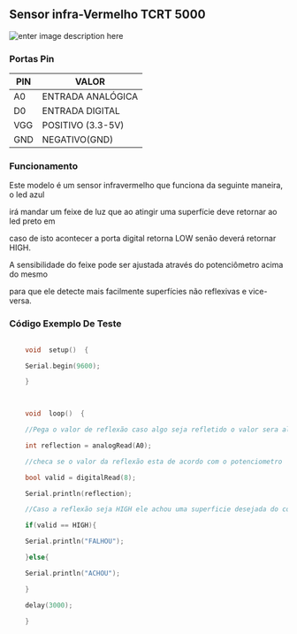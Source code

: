## Sensor infra-Vermelho TCRT 5000
![enter image description here](https://www.saravati.com.br/media/catalog/product/cache/ff61517d26ace703648229d56c081b52/9/d/9dcb3c4ac3.jpg)

### Portas Pin


| PIN|VALOR  |
|--|--|
| A0 |ENTRADA ANALÓGICA  |
| D0 |ENTRADA DIGITAL  |
| VGG |POSITIVO (3.3-5V)  |
| GND |NEGATIVO(GND) |


### Funcionamento

 Este modelo é um sensor infravermelho que funciona da seguinte maneira, o led azul

 irá mandar um feixe de luz que ao atingir uma superfície deve retornar ao led preto em

 caso de isto acontecer a porta digital retorna LOW senão deverá retornar HIGH.

 A sensibilidade do feixe pode ser ajustada através do potenciômetro acima do mesmo

 para que ele detecte mais facilmente superfícies não reflexivas e vice-versa.

### Código Exemplo De Teste


```cpp

	void  setup()  {

	Serial.begin(9600);

	}

	  

	void  loop()  {

	//Pega o valor de reflexão caso algo seja refletido o valor sera alto

	int reflection = analogRead(A0);

	//checa se o valor da reflexão esta de acordo com o potenciometro

	bool valid = digitalRead(8);

	Serial.println(reflection);

	//Caso a reflexão seja HIGH ele achou uma superficie desejada do contrario sera LOW

	if(valid == HIGH){

	Serial.println("FALHOU");

	}else{

	Serial.println("ACHOU");

	}

	delay(3000);

	}

```
